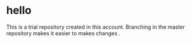 # hello
This is a trial repository created in this account.
Branching in the master repository makes it easier to makes changes .
